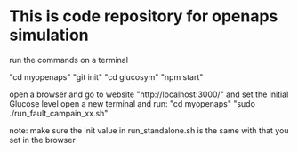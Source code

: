 # This is code repository for openaps simulation

run the commands on a terminal

"cd myopenaps"
"git init"
"cd glucosym"
"npm start"

open a browser and go to website "http://localhost:3000/" and set the initial Glucose level
open a new terminal and run:
"cd myopenaps"
"sudo ./run_fault_campain_xx.sh"

note: make sure the init value in run_standalone.sh is the same with that you set in the browser
